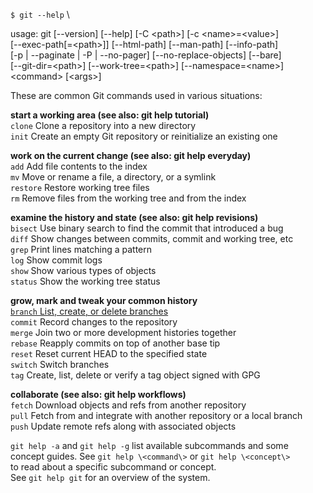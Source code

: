 `$ git --help` \

usage: git [--version] [--help] [-C \<path\>] [-c \<name\>=\<value\>] \
           [--exec-path[=\<path\>]] [--html-path] [--man-path] [--info-path] \
           [-p | --paginate | -P | --no-pager] [--no-replace-objects] [--bare] \
           [--git-dir=\<path\>] [--work-tree=\<path\>] [--namespace=\<name\>] \
           \<command\> [\<args\>]

These are common Git commands used in various situations:

**start a working area (see also: git help tutorial)** \
   `clone`     Clone a repository into a new directory \
   `init`      Create an empty Git repository or reinitialize an existing one

**work on the current change (see also: git help everyday)** \
   `add`       Add file contents to the index \
   `mv`        Move or rename a file, a directory, or a symlink \
   `restore`   Restore working tree files \
   `rm`        Remove files from the working tree and from the index

**examine the history and state (see also: git help revisions)** \
   `bisect`    Use binary search to find the commit that introduced a bug \
   `diff`      Show changes between commits, commit and working tree, etc \
   `grep`      Print lines matching a pattern \
   `log`       Show commit logs \
   `show`      Show various types of objects \
   `status`    Show the working tree status

**grow, mark and tweak your common history** \
   [`branch`    List, create, or delete branches](https://mirrors.edge.kernel.org/pub/software/scm/git/docs/user-manual.html#manipulating-branches) \
   `commit`    Record changes to the repository \
   `merge`     Join two or more development histories together \
   `rebase`    Reapply commits on top of another base tip \
   `reset`     Reset current HEAD to the specified state \
   `switch`    Switch branches \
   `tag`       Create, list, delete or verify a tag object signed with GPG

**collaborate (see also: git help workflows)** \
   `fetch`     Download objects and refs from another repository \
   `pull`      Fetch from and integrate with another repository or a local branch \
   `push`      Update remote refs along with associated objects

`git help -a` and `git help -g` list available subcommands and some \
concept guides. See `git help \<command\>` or `git help \<concept\>` \
to read about a specific subcommand or concept. \
See `git help git` for an overview of the system.